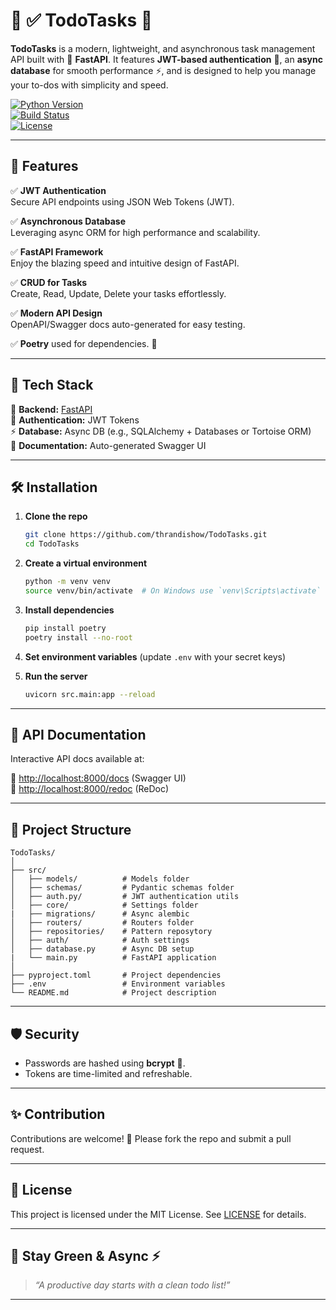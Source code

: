 # 📝 ✅ TodoTasks 🌿

**TodoTasks** is a modern, lightweight, and asynchronous task management API built with 🌱 **FastAPI**. It features **JWT-based authentication** 🔐, an **async database** for smooth performance ⚡, and is designed to help you manage your to-dos with simplicity and speed.

[![Python Version](https://img.shields.io/badge/Python-3.12-green)](https://www.python.org/)  
[![Build Status](https://img.shields.io/badge/Build-v0.1.0-green)](https://github.com/yourusername/TodoTasks/actions)  
[![License](https://img.shields.io/badge/License-MIT-green)](https://opensource.org/licenses/MIT)

---

## 🌟 Features

✅ **JWT Authentication**  
Secure API endpoints using JSON Web Tokens (JWT).

✅ **Asynchronous Database**  
Leveraging async ORM for high performance and scalability.

✅ **FastAPI Framework**  
Enjoy the blazing speed and intuitive design of FastAPI.

✅ **CRUD for Tasks**  
Create, Read, Update, Delete your tasks effortlessly.

✅ **Modern API Design**  
OpenAPI/Swagger docs auto-generated for easy testing.

✅ **Poetry**
used for dependencies. 🌱

---

## 🚀 Tech Stack

🌿 **Backend:** [FastAPI](https://fastapi.tiangolo.com/)  
🔋 **Authentication:** JWT Tokens  
⚡ **Database:** Async DB (e.g., SQLAlchemy + Databases or Tortoise ORM)  
📄 **Documentation:** Auto-generated Swagger UI

---

## 🛠️ Installation

1. **Clone the repo**

   ```bash
   git clone https://github.com/thrandishow/TodoTasks.git
   cd TodoTasks
   ```

2. **Create a virtual environment**

   ```bash
   python -m venv venv
   source venv/bin/activate  # On Windows use `venv\Scripts\activate`
   ```

3. **Install dependencies**

   ```bash
   pip install poetry
   poetry install --no-root
   ```

4. **Set environment variables** (update `.env` with your secret keys)

5. **Run the server**
   ```bash
   uvicorn src.main:app --reload
   ```

---

## 📖 API Documentation

Interactive API docs available at:

🔗 [http://localhost:8000/docs](http://localhost:8000/docs) (Swagger UI)  
🔗 [http://localhost:8000/redoc](http://localhost:8000/redoc) (ReDoc)

---

## 📂 Project Structure

```
TodoTasks/
│
├── src/
│   ├── models/          # Models folder
│   ├── schemas/         # Pydantic schemas folder
│   ├── auth.py/         # JWT authentication utils
│   ├── core/            # Settings folder
|   ├── migrations/      # Async alembic
│   ├── routers/         # Routers folder
│   ├── repositories/    # Pattern reposytory
│   ├── auth/            # Auth settings
│   ├── database.py      # Async DB setup
|   └── main.py          # FastAPI application
│
├── pyproject.toml       # Project dependencies
├── .env                 # Environment variables
└── README.md            # Project description
```

---

## 🛡️ Security

- Passwords are hashed using **bcrypt** 🔐.
- Tokens are time-limited and refreshable.

---

## ✨ Contribution

Contributions are welcome! 🌿 Please fork the repo and submit a pull request.

---

## 📜 License

This project is licensed under the MIT License. See [LICENSE](LICENSE) for details.

---

## 🌱 Stay Green & Async ⚡

> _“A productive day starts with a clean todo list!”_

---
